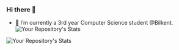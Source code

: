 ### Hi there 👋
- 🔭 I’m currently a 3rd year Computer Science student @Bilkent.  
![Your Repository's Stats](https://github-readme-stats.vercel.app/api?username=zeynepoztunc&show_icons=true)

![Your Repository's Stats](https://github-readme-stats.vercel.app/api/top-langs/?username=zeynepoztunc&theme=blue-green)


<!--
**zeynepoztunc/zeynepoztunc** is a ✨ _special_ ✨ repository because its `README.md` (this file) appears on your GitHub profile.

Here are some ideas to get you started:

- 🌱 I’m currently learning ...
- 👯 I’m looking to collaborate on ...
- 🤔 I’m looking for help with ...
- 💬 Ask me about ...
- 📫 How to reach me: ...
- 😄 Pronouns: ...
- ⚡ Fun fact: ...
-->
